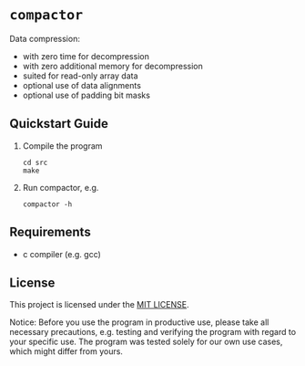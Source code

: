 # `compactor`

Data compression:
* with zero time for decompression
* with zero additional memory for decompression
* suited for read-only array data
* optional use of data alignments 
* optional use of padding bit masks

## Quickstart Guide

1. Compile the program

    ```console
    cd src
    make 
    ```

2. Run compactor, e.g.

    ```console
    compactor -h
    ```

## Requirements

* c compiler (e.g. gcc)

## License

This project is licensed under the [MIT LICENSE](LICENSE.md).

Notice: Before you use the program in productive use, please take all necessary precautions, e.g. testing and verifying the program with regard to your specific use. The program was tested solely for our own use cases, which might differ from yours.
